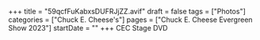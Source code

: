 +++
title = "59qcfFuKabxsDUFRJjZZ.avif"
draft = false
tags = ["Photos"]
categories = ["Chuck E. Cheese's"]
pages = ["Chuck E. Cheese Evergreen Show 2023"]
startDate = ""
+++
CEC Stage DVD
